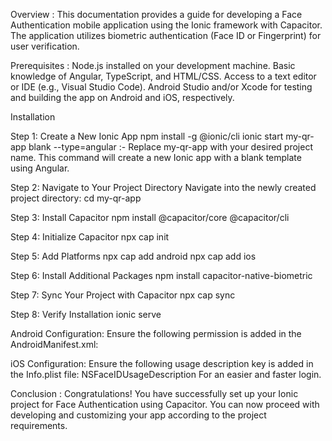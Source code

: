 Overview : 
    This documentation provides a guide for developing a Face Authentication mobile application using the Ionic framework with Capacitor. The application utilizes biometric authentication (Face ID or Fingerprint) for user verification.

Prerequisites : 
    Node.js installed on your development machine.
    Basic knowledge of Angular, TypeScript, and HTML/CSS.
    Access to a text editor or IDE (e.g., Visual Studio Code).
    Android Studio and/or Xcode for testing and building the app on Android and iOS, respectively.

Installation

Step 1: Create a New Ionic App 
    npm install -g @ionic/cli
    ionic start my-qr-app blank --type=angular
    :- Replace my-qr-app with your desired project name. This command will create a new Ionic app with a blank template using Angular.

Step 2: Navigate to Your Project Directory
    Navigate into the newly created project directory:
    cd my-qr-app

Step 3: Install Capacitor
    npm install @capacitor/core @capacitor/cli

Step 4: Initialize Capacitor
    npx cap init

Step 5: Add Platforms
    npx cap add android
    npx cap add ios

Step 6: Install Additional Packages
    npm install capacitor-native-biometric

Step 7: Sync Your Project with Capacitor
    npx cap sync

Step 8: Verify Installation
    ionic serve

Android Configuration: 
    Ensure the following permission is added in the AndroidManifest.xml:
        <uses-permission android:name="android.permission.USE_BIOMETRIC" />

iOS Configuration:
    Ensure the following usage description key is added in the Info.plist file:
    <key>NSFaceIDUsageDescription</key>
    <string>For an easier and faster login.</string>

Conclusion :
    Congratulations! You have successfully set up your Ionic project for Face Authentication using Capacitor. You can now proceed with developing and customizing your app according to the project requirements.
